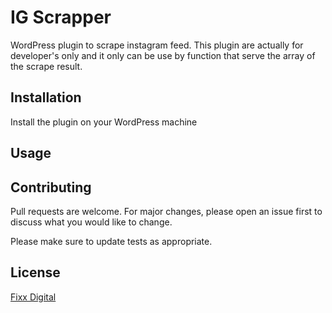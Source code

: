# IG Scrapper

WordPress plugin to scrape instagram feed. This plugin are actually for developer's only and it only can be use by function that serve the array of the scrape result.

## Installation

Install the plugin on your WordPress machine

## Usage


## Contributing
Pull requests are welcome. For major changes, please open an issue first to discuss what you would like to change.

Please make sure to update tests as appropriate.

## License
[Fixx Digital](https://fixxdigital.com/)